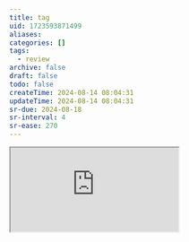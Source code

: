```yaml
---
title: tag
uid: 1723593871499
aliases:
categories: []
tags:
  - review
archive: false
draft: false
todo: false
createTime: 2024-08-14 08:04:31
updateTime: 2024-08-14 08:04:31
sr-due: 2024-08-18
sr-interval: 4
sr-ease: 270
---
```


<iframe
  class="iframe_full"
  src="https://dict.youdao.com/result?word=tag&lang=en"
>
</iframe>
